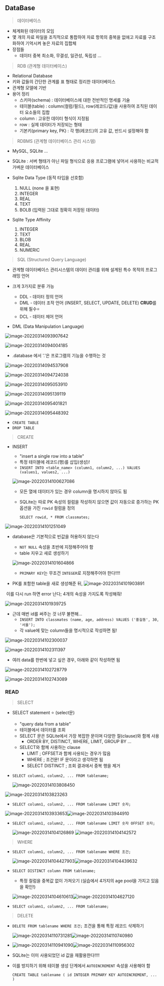 ## DataBase

> 데이터베이스

* 체계화된 데이터의 모임
* 몇 개의 자료 파일을 조직적으로 통합하여 자료 항목의 중복을 없애고 자료를 구조화하여 기억시켜 놓은 자료의 집합체
* 장점들
  * 데이터 중복 최소화, 무결성, 일관성, 독립성 ...

> RDB (관계형 데이터베이스)

* Relational Database
* 키와 값들의 간단한 관계를 표 형태로 정리한 데이터베이스
* 관계형 모델에 기반
* 용어 정리
  * 스키마(schema) : 데이터베이스에 대한 전반적인 명세를 기술
  * 테이블(table) : column(컬럼/필드), row(레코드/값)을 사용하여 조직된 데이터 요소들의 집합
  * column : 고유한 데이터 형식이 지정됨
  * row : 실제 데이터가 저장되는 형태
  * 기본키(primary key, PK) : 각 행(레코드)의 고유 값, 반드시 설정해야 함

> RDBMS (관계형 데이터베이스 관리 시스템)

* MySQL, SQLite ...
* SQLite : 서버 형태가 아닌 파일 형식으로 응용 프로그램에 넣어서 사용하는 비교적 가벼운 데이터베이스
* Sqlite Data Type (동적 타입을 선호함)
  1. NULL (none 을 표현)
  2. INTEGER
  3. REAL
  4. TEXT
  5. BOLB (입력된 그대로 정확히 저장된 데이터)

* Sqlite Type Affinity
  1. INTEGER
  2. TEXT
  3. BLOB
  4. REAL
  5. NUMERIC

> SQL (Structured Query Language)

* 관계형 데이터베이스 관리시스템의 데이터 관리를 위해 설계된 특수 목적의 프로그래밍 언어
* 크게 3가지로 분류 가능
  * DDL - 데이터 정의 언어
  * DML - 데이터 조작 언어 (INSERT, SELECT, UPDATE, DELETE) **CRUD**를 위해 필수:star:
  * DCL - 데이터 제어 언어

* DML (Data Manipulation Language)

> 



![image-20220314093907642](db_day1.assets/image-20220314093907642.png)

![image-20220314094004185](db_day1.assets/image-20220314094004185.png)

* .database 에서 '.'은 프로그램의 기능을 수행하는 것

![image-20220314094537908](db_day1.assets/image-20220314094537908.png)

![image-20220314094724038](db_day1.assets/image-20220314094724038.png)

![image-20220314095053910](db_day1.assets/image-20220314095053910.png)

![image-20220314095139119](db_day1.assets/image-20220314095139119.png)

![image-20220314095401821](db_day1.assets/image-20220314095401821.png)

![image-20220314095448392](db_day1.assets/image-20220314095448392.png)



* `CREATE TABLE`
* `DROP TABLE`



> CREATE

* INSERT

  * "insert a single row into a table"
  * 특정 테이블에 레코드(행)를 삽입(생성)!
  * `INSERT INTO <table_name> (column1, column2, ...) VALUES (values1, values2, ...)`

  ![image-20220314100627086](db_day1.assets/image-20220314100627086.png)

  * 모든 열에 데이터가 있는 경우 column을 명시하지 않아도 됨

  * SQLite는 따로 PK 속성의 컬럼을 작성하지 않으면 값이 자동으로 증가하는 PK옵션을 가진 `rowid` 컬럼을 정의

    `SELECT rowid, * FROM classmates;`

![image-20220314101251049](db_day1.assets/image-20220314101251049.png)

* database은 기본적으로 빈값을 허용하지 않는다

  * `NOT NULL` 속성을 초반에 지정해주어야 함
  * table 지우고 새로 생성하기

  ![image-20220314101604866](db_day1.assets/image-20220314101604866.png)

  * `PRIMARY KEY`는 무조건 `INTEGER`로 지정해주어야 한다!!!!

* PK를 포함한 table을 새로 생성해준 뒤, ![image-20220314101903891](db_day1.assets/image-20220314101903891.png)

​		이를 다시 run 하면 error 난다; 4개의 속성을 가지도록 작성해줘!

![image-20220314101939725](db_day1.assets/image-20220314101939725.png)

* 근데 매번 id를 써주는 것 너무 불편해...
  * `INSERT INTO classmates (name, age, address) VALUES ('홍길동', 30, '서울');`
  * 각 value에 맞는 column들을 명시적으로 작성하면 됨!

![image-20220314102300037](db_day1.assets/image-20220314102300037.png)

![image-20220314102311397](db_day1.assets/image-20220314102311397.png)

* 여러 data를 한번에 넣고 싶은 경우, 아래와 같이 작성하면 됨

![image-20220314102728779](db_day1.assets/image-20220314102728779.png)

![image-20220314102743089](db_day1.assets/image-20220314102743089.png)



### READ

> SELECT

* SELECT statement :star: (select문)

  * "query data from a table"
  * 테이블에서 데이터를 조회
  * SELECT 문은 SQLite에서 가장 복잡한 문이며 다양한 절(clause)와 함께 사용
    * ORDER BY, DISTINCT, WHERE, LIMIT, GROUP BY ...
  * SELECT와 함께 사용하는 clause
    * LIMIT ; OFFSET과 함께 사용되는 경우가 많음
    * WHERE ; 조건문! IF 문이라고 생각하면 됨
    * SELECT DISTINCT ; 조회 결과에서 중복 행을 제거

* `SELECT column1, column2, ... FROM tablename;`

  ![image-20220314103808450](db_day1.assets/image-20220314103808450.png)

![image-20220314103823263](db_day1.assets/image-20220314103823263.png)

* `SELECT column1, column2, ... FROM tablename LIMIT 숫자;`

![image-20220314103933653](db_day1.assets/image-20220314103933653.png)![image-20220314103944910](db_day1.assets/image-20220314103944910.png)



* `SELECT column1, column2, ... FROM tablename LIMIT 숫자 OFFSET 숫자;`

  ![image-20220314104126869](db_day1.assets/image-20220314104126869.png)	![image-20220314104142572](db_day1.assets/image-20220314104142572.png)

> WHERE

* `SELECT column1, column2, ... FROM tablename WHERE 조건;`

  ![image-20220314104427903](db_day1.assets/image-20220314104427903.png)![image-20220314104439632](db_day1.assets/image-20220314104439632.png)

* `SELECT DISTINCT column FROM tablename;`

  * 특정 컬럼을 중복값 없이 가져오기 (실습에서 4가지의 age pool을 가지고 있음을 확인!)

  ![image-20220314104610613](db_day1.assets/image-20220314104610613.png)![image-20220314104627120](db_day1.assets/image-20220314104627120.png)

* `SELECT column1, column2, ... FROM tablename;`

> DELETE

* `DELETE FROM tablename WHERE 조건;` 조건을 통해 특정 레코드 삭제하기

  ![image-20220314110731281](db_day1.assets/image-20220314110731281.png)![image-20220314110740980](db_day1.assets/image-20220314110740980.png)

* ![image-20220314110941090](db_day1.assets/image-20220314110941090.png)![image-20220314110956302](db_day1.assets/image-20220314110956302.png)

* SQLite는 이미 사용되었던 id 값을 재활용한다!!!!

* 이를 방지하기 위해 테이블 생성 단계에서 `AUTOINCREMENT` 속성을 사용해야 함

  `CREATE TABLE tablename ( id INTEGER PRIMARY KEY AUTOINCREMENT, ... )`